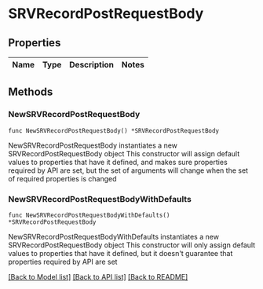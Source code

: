 # SRVRecordPostRequestBody

## Properties

Name | Type | Description | Notes
------------ | ------------- | ------------- | -------------

## Methods

### NewSRVRecordPostRequestBody

`func NewSRVRecordPostRequestBody() *SRVRecordPostRequestBody`

NewSRVRecordPostRequestBody instantiates a new SRVRecordPostRequestBody object
This constructor will assign default values to properties that have it defined,
and makes sure properties required by API are set, but the set of arguments
will change when the set of required properties is changed

### NewSRVRecordPostRequestBodyWithDefaults

`func NewSRVRecordPostRequestBodyWithDefaults() *SRVRecordPostRequestBody`

NewSRVRecordPostRequestBodyWithDefaults instantiates a new SRVRecordPostRequestBody object
This constructor will only assign default values to properties that have it defined,
but it doesn't guarantee that properties required by API are set


[[Back to Model list]](../README.md#documentation-for-models) [[Back to API list]](../README.md#documentation-for-api-endpoints) [[Back to README]](../README.md)


